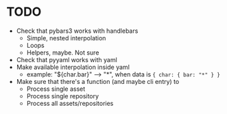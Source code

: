 # TODO

 * Check that pybars3 works with handlebars
   * Simple, nested interpolation
   * Loops
   * Helpers, maybe. Not sure
 * Check that pyyaml works with yaml
 * Make available interpolation inside yaml
   * example: "${char.bar}" --> "*", when data is `{ char: { bar: "*" } }`
 * Make sure that there's a function (and maybe cli entry) to
   * Process single asset
   * Process single repository
   * Process all assets/repositories
